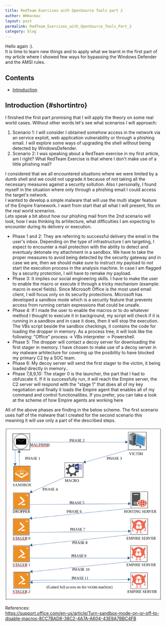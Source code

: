 ```yaml
---
title: RedTeam Exercises with OpenSource Tools part 2
author: WHmacmac
layout: post
permalink: RedTeam_Exercises_with_OpenSource_Tools_Part_2
category: blog
---
```


Hello again :).<br/> 
It is time to learn new things and to apply what we learnt in the first <a href="https://whmacmac.github.io/RedTeam_Exercises_with_OpenSource_Tools_Part_1" style="text-decoration: none;">part</a> of my article where I showed few ways for bypassing the Windows Defender and the AMSI rules. <br/>

## Contents
* [Introduction](#shortintro)

## Introduction {#shortintro}

I finished the first part promising that I will apply the theory on some real world cases. Without other words let's see what scenarios I will approach:
<ol>
<li>Scenario 1: I will consider I obtained somehow access in the network via an service exploit, web application vulnerability or through a phishing email. I will explore some ways of upgrading the shell without being detected by WindowsDefender.</li>
 <li>Scenario 2: I was speaking about a RedTeam exercise in my first article, am I right? What RedTeam Exercise is that where I don't make use of a little phishing mail? </li>
</ol>

I considered that we all encountered situations where we were limited by a dumb shell and we could not upgrade it because of not taking all the necessary measures against a security sollution. Also I personally, I found myself in the situation where only through a phishing email I could access the target's network.<br/>
I wanted to develop a simple malware that will use the multi stager feature of the Empire framework. I want from start that all what I will present, fits on the real world scenarios.<br/>
Lets speak a bit about how our phishing mail from the 2nd scenario will look, how I was thinking its arhitecture, what difficulties I am expecting to encounter during its delivery or execution. 

<ul>
<li>Phase 1 and 2: They are referring to successful delivery the email in the user's inbox. Depending on the type of infrastructure I am targeting, I expect to encounter a mail protection with the ability to detect and eventualy detonate my attachment in a sandbox. We have to take the proper measures to avoid being detected by the security gateway and in case we are, then we should make sure to instruct my payload to not start the execution process in the analysis machine. In case I am flagged by a security protection, I will have to remake my payload.</li> 
<li>Phase 3: It implies our social engineering skills. I have to make the user to enable the macro or execute it through a tricky mechanism (example: macro in excel fields). Since Microsoft Office is the most used email client, I will focus only on its security protections. Microsoft has developed a sandbox mode which is a security feature that prevents access from running certain expressions that could be unsafe.</li>
<li>Phase 4: If I made the user to enable the macros or to do whatever method I thought to execute it in background, my script will check if it is running in a sandbox and in case it does, then it will stop the execution. The VBs script beside the sandbox checkings, it contains the code for loading the dropper in memory. As a process tree, it will look like the following: "Office" process -> VBs interpreter -> Powershell.</li>
<li>Phase 5: The dropper will contact a decoy server for downloading the first stager in memory. I have chosen to make use of a decoy server in my malware arhitecture for covering up the posibility to have blocked my primary C2 by a SOC team.</li>  
<li>Phase 6: My decoy server will send the first stager to the victim, it being loaded directly in memory..</li>  
<li>Phase 7,8,9,10: The stager 0 is the launcher, the part that I had to obfuscate it. If it is successfully run, it will reach the Empire server, the C2 server will respond with the "stage 1" that does all of my key negotiation and finally it loads the Empire agent that enables all of my command and control functionalities. If you prefer, you can take a look at the scheme of how Empire agents are working <a href="https://testmactest.github.io/RedTeam_Exercises_with_OpenSource_Tools_Part_1#howdoimakeuseofopensource" style="text-decoration: none;">here</a></li>
</ul>

All of the above phases are finding in the below scheme. The first scenario uses half of the malware that I created for the second scenario this meaninig it will use only a part of the described steps.
<div>
<center><img src="/images/2020-04-16-RedTeam-Exercises-with-OpenSource-Tools-Part-2.md/arhitecturef.png">
 </center>
</div>

References:<br/>
https://support.office.com/en-us/article/Turn-sandbox-mode-on-or-off-to-disable-macros-8CC7BAD8-38C2-4A7A-A604-43E9A7BBC4FB
